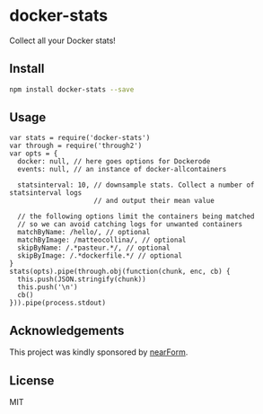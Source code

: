 # docker-stats

Collect all your Docker stats!

## Install

```sh
npm install docker-stats --save
```

## Usage

```
var stats = require('docker-stats')
var through = require('through2')
var opts = {
  docker: null, // here goes options for Dockerode
  events: null, // an instance of docker-allcontainers

  statsinterval: 10, // downsample stats. Collect a number of statsinterval logs
                     // and output their mean value

  // the following options limit the containers being matched
  // so we can avoid catching logs for unwanted containers
  matchByName: /hello/, // optional
  matchByImage: /matteocollina/, // optional
  skipByName: /.*pasteur.*/, // optional
  skipByImage: /.*dockerfile.*/ // optional
}
stats(opts).pipe(through.obj(function(chunk, enc, cb) {
  this.push(JSON.stringify(chunk))
  this.push('\n')
  cb()
})).pipe(process.stdout)
```

## Acknowledgements

This project was kindly sponsored by [nearForm](http://nearform.com).

## License

MIT
